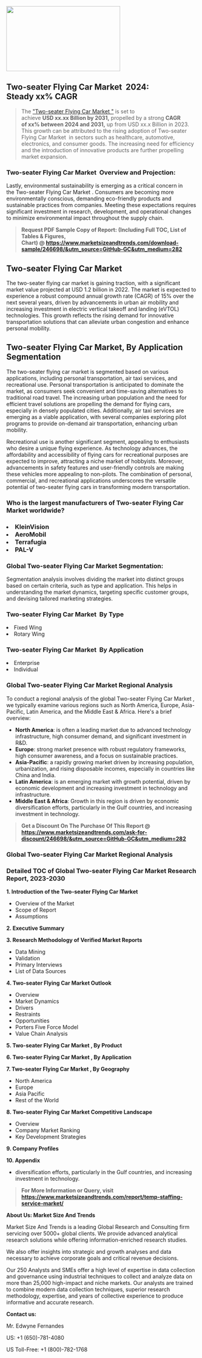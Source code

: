 <p><img class="alignnone size-medium wp-image-20088" src="https://ffe5etoiles.com/wp-content/uploads/2024/12/MST1-300x171.png" alt="" width="300" height="171" /></p><h2 id="ember46" class="ember-view reader-text-block__heading-2">Two-seater Flying Car Market &nbsp;2024: Steady&nbsp;xx% CAGR</h2><blockquote id="ember47" class="ember-view reader-text-block__blockquote">The&nbsp;<a class="app-aware-link " href="https://www.marketsizeandtrends.com/download-sample/246698/&utm_source=GitHub-GC&utm_medium=282" target="_blank" data-test-app-aware-link="">"Two-seater Flying Car Market "</a>&nbsp;is set to achieve&nbsp;<strong>USD&nbsp;xx.xx&nbsp;Billion by 2031,</strong>&nbsp;propelled by a strong&nbsp;<strong>CAGR of&nbsp;xx% between 2024 and 2031,</strong>&nbsp;up from USD xx.x Billion in 2023. This growth can be attributed to the rising adoption of&nbsp;Two-seater Flying Car Market &nbsp;in sectors such as healthcare, automotive, electronics, and consumer goods. The increasing need for efficiency and the introduction of innovative products are further propelling market expansion.</blockquote><h3 id="ember48" class="ember-view reader-text-block__heading-3">Two-seater Flying Car Market &nbsp;Overview and Projection:</h3><p id="ember49" class="ember-view reader-text-block__paragraph">Lastly, environmental sustainability is emerging as a critical concern in the&nbsp;Two-seater Flying Car Market . Consumers are becoming more environmentally conscious, demanding eco-friendly products and sustainable practices from companies. Meeting these expectations requires significant investment in research, development, and operational changes to minimize environmental impact throughout the supply chain.</p><blockquote id="ember50" class="ember-view reader-text-block__blockquote"><strong>Request PDF Sample Copy of Report: (Including Full TOC, List of Tables &amp; Figures, Chart)&nbsp;@&nbsp;<strong><a href="https://www.marketsizeandtrends.com/download-sample/246698/&utm_source=GitHub-GC&utm_medium=282" target="_blank">https://www.marketsizeandtrends.com/download-sample/246698/&utm_source=GitHub-GC&utm_medium=282</a></strong></strong></blockquote><h3 class=""> <h2>Two-seater Flying Car Market</h2><p>The two-seater flying car market is gaining traction, with a significant market value projected at USD 1.2 billion in 2022. The market is expected to experience a robust compound annual growth rate (CAGR) of 15% over the next several years, driven by advancements in urban air mobility and increasing investment in electric vertical takeoff and landing (eVTOL) technologies. This growth reflects the rising demand for innovative transportation solutions that can alleviate urban congestion and enhance personal mobility.</p><h2>Two-seater Flying Car Market, By Application Segmentation</h2><p>The two-seater flying car market is segmented based on various applications, including personal transportation, air taxi services, and recreational use. Personal transportation is anticipated to dominate the market, as consumers seek convenient and time-saving alternatives to traditional road travel. The increasing urban population and the need for efficient travel solutions are propelling the demand for flying cars, especially in densely populated cities. Additionally, air taxi services are emerging as a viable application, with several companies exploring pilot programs to provide on-demand air transportation, enhancing urban mobility.</p><p>Recreational use is another significant segment, appealing to enthusiasts who desire a unique flying experience. As technology advances, the affordability and accessibility of flying cars for recreational purposes are expected to improve, attracting a niche market of hobbyists. Moreover, advancements in safety features and user-friendly controls are making these vehicles more appealing to non-pilots. The combination of personal, commercial, and recreational applications underscores the versatile potential of two-seater flying cars in transforming modern transportation.</p></h3><h3 id="" class="">Who is the largest manufacturers of&nbsp;Two-seater Flying Car Market worldwide?</h3><h3 class=""></Li><Li>KleinVision</Li><Li> AeroMobil</Li><Li> Terrafugia</Li><Li> PAL-V</h3><h3 id="ember53" class="ember-view reader-text-block__heading-3">Global&nbsp;Two-seater Flying Car Market Segmentation:</h3><p id="ember54" class="ember-view reader-text-block__paragraph">Segmentation analysis involves dividing the market into distinct groups based on certain criteria, such as type and application. This helps in understanding the market dynamics, targeting specific customer groups, and devising tailored marketing strategies.</p><h3 id="" class="">Two-seater Flying Car Market &nbsp;By Type</h3><p></Li><Li>Fixed Wing</Li><Li> Rotary Wing</p><h3 id="" class="">Two-seater Flying Car Market &nbsp;By Application</h3><p class=""></Li><Li>Enterprise</Li><Li> Individual</p><h3 id="ember62" class="ember-view reader-text-block__heading-3">Global Two-seater Flying Car Market Regional Analysis</h3><p id="ember63" class="ember-view reader-text-block__paragraph">To conduct a regional analysis of the global Two-seater Flying Car Market , we typically examine various regions such as North America, Europe, Asia-Pacific, Latin America, and the Middle East &amp; Africa. Here's a brief overview:</p><ul><li><strong>North America</strong>: is often a leading market due to advanced technology infrastructure, high consumer demand, and significant investment in R&amp;D.</li><li><strong>Europe</strong>: strong market presence with robust regulatory frameworks, high consumer awareness, and a focus on sustainable practices.</li><li><strong>Asia-Pacific</strong>: a rapidly growing market driven by increasing population, urbanization, and rising disposable incomes, especially in countries like China and India.</li><li><strong>Latin America</strong>: is an emerging market with growth potential, driven by economic development and increasing investment in technology and infrastructure.</li><li><strong>Middle East &amp; Africa</strong>: Growth in this region is driven by economic diversification efforts, particularly in the Gulf countries, and increasing investment in technology.</li></ul><blockquote id="ember61" class="ember-view reader-text-block__blockquote"><strong>Get a Discount On The Purchase Of This Report @ <strong><a href="https://html-cleaner.com/" target="">https://www.marketsizeandtrends.com/ask-for-discount/246698/&utm_source=GitHub-GC&utm_medium=282</a></strong></strong></blockquote><h3 id="ember62" class="ember-view reader-text-block__heading-3">Global Two-seater Flying Car Market Regional Analysis</h3><h3 id="" class="">Detailed TOC of Global Two-seater Flying Car Market Research Report, 2023-2030</h3><p id="" class=""><strong>1. Introduction of the Two-seater Flying Car Market </strong></p><ul><li>Overview of the Market</li><li>Scope of Report</li><li>Assumptions</li></ul><p id="" class=""><strong>2. Executive Summary</strong></p><p id="" class=""><strong>3. Research Methodology of Verified Market Reports</strong></p><ul><li>Data Mining</li><li>Validation</li><li>Primary Interviews</li><li>List of Data Sources</li></ul><p id="" class=""><strong>4. Two-seater Flying Car Market Outlook</strong></p><ul><li>Overview</li><li>Market Dynamics</li><li>Drivers</li><li>Restraints</li><li>Opportunities</li><li>Porters Five Force Model</li><li>Value Chain Analysis</li></ul><p id="" class=""><strong>5. Two-seater Flying Car Market , By Product</strong></p><p id="" class=""><strong>6. Two-seater Flying Car Market , By Application</strong></p><p id="" class=""><strong>7. Two-seater Flying Car Market , By Geography</strong></p><ul><li>North America</li><li>Europe</li><li>Asia Pacific</li><li>Rest of the World</li></ul><p id="" class=""><strong>8. Two-seater Flying Car Market Competitive Landscape</strong></p><ul><li>Overview</li><li>Company Market Ranking</li><li>Key Development Strategies</li></ul><p id="" class=""><strong>9. Company Profiles</strong></p><p id="" class=""><strong>10. Appendix</strong></p><ul><li>diversification efforts, particularly in the Gulf countries, and increasing investment in technology.</li></ul><blockquote id="ember65" class="ember-view reader-text-block__blockquote"><strong>For More Information or Query, visit <strong><strong><a href="https://html-cleaner.com/" target="">https://www.marketsizeandtrends.com/report/temp-staffing-service-market/</a></strong></strong></strong></blockquote><p id="" class=""><strong>About Us: Market Size And Trends</strong></p><p id="" class="">Market Size And Trends is a leading Global Research and Consulting firm servicing over 5000+ global clients. We provide advanced analytical research solutions while offering information-enriched research studies.</p><p id="" class="">We also offer insights into strategic and growth analyses and data necessary to achieve corporate goals and critical revenue decisions.</p><p id="" class="">Our 250 Analysts and SMEs offer a high level of expertise in data collection and governance using industrial techniques to collect and analyze data on more than 25,000 high-impact and niche markets. Our analysts are trained to combine modern data collection techniques, superior research methodology, expertise, and years of collective experience to produce informative and accurate research.</p><p id="" class=""><strong>Contact us:</strong></p><p id="" class="">Mr. Edwyne Fernandes</p><p id="" class="">US: +1 (650)-781-4080</p><p id="" class="">US Toll-Free: +1 (800)-782-1768</p>
